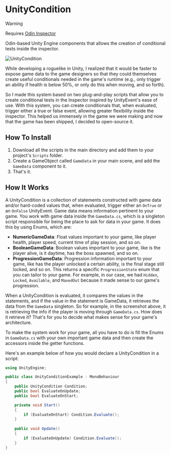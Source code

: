 # UnityCondition

> [!WARNING]
> Requires [Odin Inspector](https://odininspector.com/)

Odin-based Unity Engine components that allows the creation of conditional tests inside the inspector.

![UnityCondition](https://github.com/yannlemos/UnityCondition/assets/16945950/0312ec6e-6561-4602-9e71-03c3435ccdf5)

While developing a roguelike in Unity, I realized that it would be faster to expose game data to the game designers so that they could themselves create useful conditionals needed in the game's runtime (e.g., only trigger an ability if health is below 50%, or only do this when moving, and so forth).

So I made this system based on two plug-and-play scripts that allow you to create conditional tests in the Inspector inspired by UnityEvent's ease of use. With this system, you can create conditionals that, when evaluated, trigger either a true or false event, allowing greater flexibility inside the inspector. This helped us immensely in the game we were making and now that the game has been shipped, I decided to open-source it.

## How To Install
1. Download all the scripts in the main directory and add them to your project's `Scripts` folder.
2. Create a GameObject called `GameData` in your main scene, and add the `GameData` component to it.
3. That's it.

## How It Works
A UnityCondition is a collection of statements constructed with game data and/or hard-coded values that, when evaluated, trigger either an `OnTrue` or an `OnFalse` UnityEvent. Game data means information pertinent to your game. You work with game data inside the `GameData.cs`, which is a singleton script responsible for being the place to ask for data in your game. It does this by using Enums, which are:

- **NumericGameData**: Float values important to your game, like player health, player speed, current time of play session, and so on.
- **BooleanGameData**: Boolean values important to your game, like is the player alive, is it daytime, has the boss spawned, and so on.
- **ProgressionGameData**: Progression information important to your game, like has the player unlocked a certain ability, is the final stage still locked, and so on. This returns a specific `ProgressionState` enum that you can tailor to your game. For example, in our case, we had `Hidden`, `Locked`, `Available`, and `MaxedOut` because it made sense to our game's progression.

When a UnityCondition is evaluated, it compares the values in the statements, and if the value in the statement is GameData, it retrieves the data from the `GameData` singleton. So for example, in the screenshot above, it is retrieving the info if the player is moving through `GameData.cs`. How does it retrieve it? That's for you to decide what makes sense for your game's architecture.

To make the system work for your game, all you have to do is fill the Enums in `GameData.cs` with your own important game data and then create the accessors inside the getter functions.

Here's an example below of how you would declare a UnityCondition in a script:

```csharp
using UnityEngine;

public class UnityConditionExample : MonoBehaviour
{
    public UnityCondition Condition;
    public bool EvaluateOnUpdate;
    public bool EvaluateOnStart;

    private void Start()
    {
        if (EvaluateOnStart) Condition.Evaluate();
    }
    
    public void Update()
    {
        if (EvaluateOnUpdate) Condition.Evaluate();
    }
}
```

